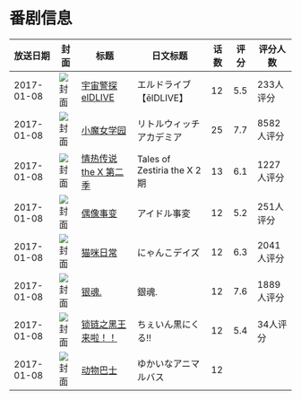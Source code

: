 # 番剧信息

|放送日期|封面|标题|日文标题|话数|评分|评分人数|
|---|---|---|---|---|---|---|
|2017-01-08|![封面](https://lain.bgm.tv/pic/cover/c/d2/09/171363_5O52e.jpg)|[宇宙警探elDLIVE](https://bangumi.tv/subject/171363)|エルドライブ【ēlDLIVE】|12|5.5|233人评分|
|2017-01-08|![封面](https://lain.bgm.tv/pic/cover/c/c5/09/185792_YmcaM.jpg)|[小魔女学园](https://bangumi.tv/subject/185792)|リトルウィッチアカデミア|25|7.7|8582人评分|
|2017-01-08|![封面](https://lain.bgm.tv/pic/cover/c/95/31/186184_z265p.jpg)|[情热传说 the X 第二季](https://bangumi.tv/subject/186184)|Tales of Zestiria the X 2期|13|6.1|1227人评分|
|2017-01-08|![封面](https://lain.bgm.tv/pic/cover/c/1f/42/192485_T4bN6.jpg)|[偶像事变](https://bangumi.tv/subject/192485)|アイドル事変|12|5.2|251人评分|
|2017-01-08|![封面](https://lain.bgm.tv/pic/cover/c/f0/6e/193282_Ca1UE.jpg)|[猫咪日常](https://bangumi.tv/subject/193282)|にゃんこデイズ|12|6.3|2041人评分|
|2017-01-08|![封面](https://lain.bgm.tv/pic/cover/c/ba/ec/193298_d3A2D.jpg)|[银魂.](https://bangumi.tv/subject/193298)|銀魂.|12|7.6|1889人评分|
|2017-01-08|![封面](https://lain.bgm.tv/pic/cover/c/a7/03/206370_hSfo2.jpg)|[锁链之黑王来啦！！](https://bangumi.tv/subject/206370)|ちぇいん黒にくる!!|12|5.4|34人评分|
|2017-01-08|![封面](https://lain.bgm.tv/pic/cover/c/2a/e0/208325_xO1iT.jpg)|[动物巴士](https://bangumi.tv/subject/208325)|ゆかいなアニマルバス|12|||
